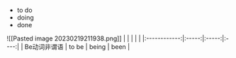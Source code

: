 
- to do
- doing
- done

![[Pasted image 20230219211938.png]]
|              |       |       |      |
|:------------:|:-----:|:-----:|:----:|
| Be动词非谓语 | to be | being | been |
